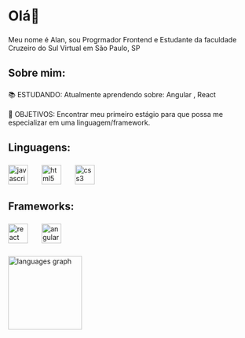 <h1 align="left">Olá👋</h1>

###

<p align="left">Meu nome é Alan, sou Progrmador Frontend e Estudante da faculdade Cruzeiro do Sul Virtual em São Paulo, SP</p>

###

<h2 align="left">Sobre mim:</h2>

###

<p align="left">📚 ESTUDANDO: Atualmente aprendendo sobre: Angular , React <br><br>🎯 OBJETIVOS: Encontrar meu primeiro estágio para que possa me especializar em uma linguagem/framework.</p>

###

<h2 align="left">Linguagens:</h2>

###

<div align="left">
  <img src="https://cdn.jsdelivr.net/gh/devicons/devicon/icons/javascript/javascript-original.svg" height="40" alt="javascript logo"  />
  <img width="20" />
  <img src="https://cdn.jsdelivr.net/gh/devicons/devicon/icons/html5/html5-original.svg" height="40" alt="html5 logo"  />
  <img width="20" />
  <img src="https://cdn.jsdelivr.net/gh/devicons/devicon/icons/css3/css3-original.svg" height="40" alt="css3 logo"  />
</div>

###

<h2 align="left">Frameworks:</h2>

###

<div align="left">
  <img src="https://cdn.jsdelivr.net/gh/devicons/devicon/icons/react/react-original.svg" height="40" alt="react logo"  />
  <img width="20" />
  <img src="https://cdn.jsdelivr.net/gh/devicons/devicon/icons/angularjs/angularjs-original.svg" height="40" alt="angularjs logo"  />
  <img width="20" />
</div>

###

<div align="left">
  <img src="https://github-readme-stats.vercel.app/api/top-langs?username=ALanOliveiraSantos&locale=en&hide_title=false&layout=compact&card_width=320&langs_count=5&theme=dracula&hide_border=false&order=2" height="150" alt="languages graph"  />
</div>

###
